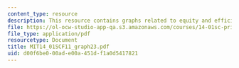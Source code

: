 ```yaml
---
content_type: resource
description: This resource contains graphs related to equity and efficiency.
file: https://ol-ocw-studio-app-qa.s3.amazonaws.com/courses/14-01sc-principles-of-microeconomics-fall-2011/d00f6be000ade00a451df1a0d5417821_MIT14_01SCF11_graph23.pdf
file_type: application/pdf
resourcetype: Document
title: MIT14_01SCF11_graph23.pdf
uid: d00f6be0-00ad-e00a-451d-f1a0d5417821
---
```

